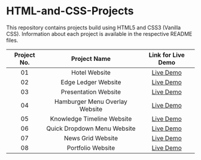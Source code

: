 # HTML-and-CSS-Projects

This repository contains projects build using HTML5 and CSS3 (Vanilla CSS). Information about each project is available in the respective README files.


| Project No. | Project Name | Link for Live Demo
| :---------: | :----------------------------: | :-----------------------------------------------------------------: |
| 01          | Hotel Website                  | [Live Demo](https://focused-thompson-2db155.netlify.app/index.html) |
| 02          | Edge Ledger Website            | [Live Demo](https://competent-montalcini-1ff6c9.netlify.app/)       |
| 03          | Presentation Website           | [Live Demo](https://stupefied-kowalevski-3623e5.netlify.app/)       |
| 04          | Hamburger Menu Overlay Website | [Live Demo](https://gracious-spence-31e491.netlify.app/)            |
| 05          | Knowledge Timeline Website     | [Live Demo](https://nostalgic-babbage-5891ac.netlify.app/)          |
| 06          | Quick Dropdown Menu Website    | [Live Demo](https://wonderful-lichterman-0fc76f.netlify.app/)       |
| 07          | News Grid Website              | [Live Demo](https://sharp-villani-89155f.netlify.app/)              |
| 08          | Portfolio Website              | [Live Demo](https://compassionate-lamport-45e6ed.netlify.app/)      |
